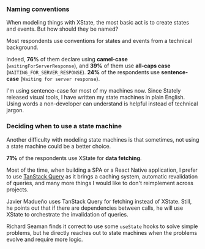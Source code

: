 ### Naming conventions

When modeling things with XState, the most basic act is to create states and events. But how should they be named?

Most respondents use conventions for states and events from a technical background.

Indeed, **76%** of them declare using **camel-case** (`waitingForServerResponse`), and **39%** of them use **all-caps case** (`WAITING_FOR_SERVER_RESPONSE`). **24%** of the respondents use **sentence-case** (`Waiting for server response`).

I'm using sentence-case for most of my machines now. Since Stately released visual tools, I have written my state machines in plain English. Using words a non-developer can understand is helpful instead of technical jargon.

### Deciding when to use a state machine

Another difficulty with modeling state machines is that sometimes, not using a state machine could be a better choice.

**71%** of the respondents use XState for **data fetching**.

Most of the time, when building a SPA or a React Native application, I prefer to use [TanStack Query](https://tanstack.com/query/) as it brings a caching system, automatic revalidation of queries, and many more things I would like to don't reimplement across projects.

Javier Madueño uses TanStack Query for fetching instead of XState. Still, he points out that if there are dependencies between calls, he will use XState to orchestrate the invalidation of queries.

Richard Seaman finds it correct to use some `useState` hooks to solve simple problems, but he directly reaches out to state machines when the problems evolve and require more logic.
